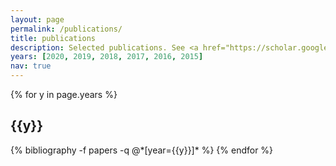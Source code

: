 ```yaml
---
layout: page
permalink: /publications/
title: publications
description: Selected publications. See <a href="https://scholar.google.com/citations?user=3ADT4qIAAAAJ">Google Scholar</a> for the (almost) complete list.
years: [2020, 2019, 2018, 2017, 2016, 2015]
nav: true
---
```


<div class="publications">

{% for y in page.years %}
  <h2 class="year">{{y}}</h2>
  {% bibliography -f papers -q @*[year={{y}}]* %}
{% endfor %}

</div>
